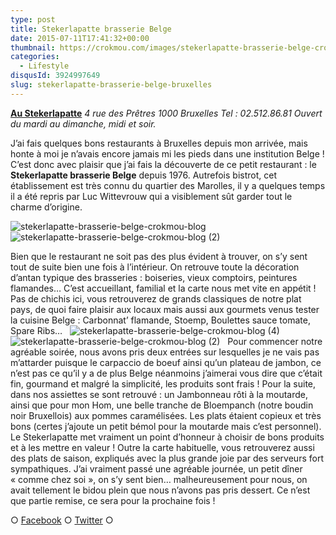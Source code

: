 ```yaml
---
type: post
title: Stekerlapatte brasserie Belge
date: 2015-07-11T17:41:32+00:00
thumbnail: https://crokmou.com/images/stekerlapatte-brasserie-belge-crokmou-blog-1.jpg
categories:
  - Lifestyle
disqusId: 3924997649
slug: stekerlapatte-brasserie-belge-bruxelles
---
```


**[Au Stekerlapatte](http://www.austekerlapatte.be/)**
_4 rue des Prêtres_
_1000 Bruxelles_
_Tel : 02.512.86.81_
_Ouvert du mardi au dimanche, midi et soir._

J’ai fais quelques bons restaurants à Bruxelles depuis mon arrivée, mais honte à moi je n’avais encore jamais mi les pieds dans une institution Belge ! C’est donc avec plaisir que j’ai fais la découverte de ce petit restaurant : le **Stekerlapatte brasserie Belge** depuis 1976\. Autrefois bistrot, cet établissement est très connu du quartier des Marolles, il y a quelques temps il a été repris par Luc Wittevrouw qui a visiblement sût garder tout le charme d’origine.

![stekerlapatte-brasserie-belge-crokmou-blog](https://crokmou.com/images/stekerlapatte-brasserie-belge-crokmou-blog_wjzhfv.jpg)![stekerlapatte-brasserie-belge-crokmou-blog (2)](https://crokmou.com/images/stekerlapatte-brasserie-belge-crokmou-blog-2_jrvdta.jpg)

Bien que le restaurant ne soit pas des plus évident à trouver, on s’y sent tout de suite bien une fois à l’intérieur. On retrouve toute la décoration d’antan typique des brasseries : boiseries, vieux comptoirs, peintures flamandes… C’est accueillant, familial et la carte nous met vite en appétit ! Pas de chichis ici, vous retrouverez de grands classiques de notre plat pays, de quoi faire plaisir aux locaux mais aussi aux gourmets venus tester la cuisine Belge : Carbonnat’ flamande, Stoemp, Boulettes sauce tomate, Spare Ribs…   ![stekerlapatte-brasserie-belge-crokmou-blog (4)](https://crokmou.com/images/stekerlapatte-brasserie-belge-crokmou-blog-4_ifgebu.jpg)![stekerlapatte-brasserie-belge-crokmou-blog (2)](https://crokmou.com/images/stekerlapatte-brasserie-belge-crokmou-blog-5_gcpz0t.jpg)   Pour commencer notre agréable soirée, nous avons pris deux entrées sur lesquelles je ne vais pas m’attarder puisque le carpaccio de boeuf ainsi qu’un plateau de jambon, ce n’est pas ce qu’il y a de plus Belge néanmoins j’aimerai vous dire que c’était fin, gourmand et malgré la simplicité, les produits sont frais ! Pour la suite, dans nos assiettes se sont retrouvé : un Jambonneau rôti à la moutarde, ainsi que pour mon Hom, une belle tranche de Bloempanch (notre boudin noir Bruxellois) aux pommes caramélisées. Les plats étaient copieux et très bons (certes j’ajoute un petit bémol pour la moutarde mais c’est personnel). Le Stekerlapatte met vraiment un point d’honneur à choisir de bons produits et à les mettre en valeur ! Outre la carte habituelle, vous retrouverez aussi des plats de saison, expliqués avec la plus grande joie par des serveurs fort sympathiques. J’ai vraiment passé une agréable journée, un petit dîner « comme chez soi », on s’y sent bien… malheureusement pour nous, on avait tellement le bidou plein que nous n’avons pas pris dessert. Ce n’est que partie remise, ce sera pour la prochaine fois !

○ [Facebook](https://www.facebook.com/crokmou.blog) ○ [Twitter](https://twitter.com/Crokmou) ○